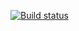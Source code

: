 [![Build status](https://ci.appveyor.com/api/projects/status/71yyygtlbf2b5j70?svg=true)](https://ci.appveyor.com/project/DashaSlesareva/cardorder)